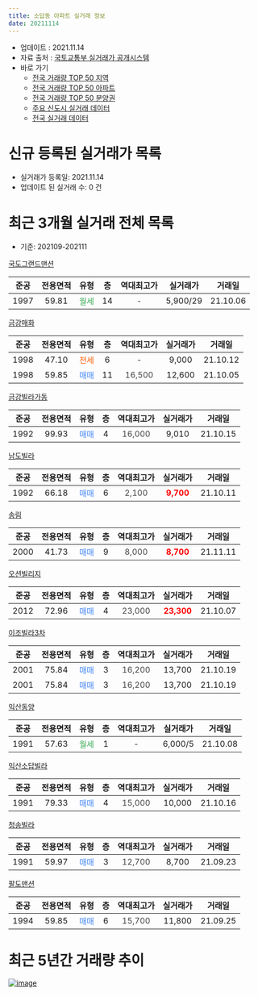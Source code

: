 ```yaml
---
title: 소답동 아파트 실거래 정보
date: 20211114
---
```


* 업데이트 : 2021.11.14
* 자료 출처 : [국토교통부 실거래가 공개시스템](http://rt.molit.go.kr)
* 바로 가기
    * [전국 거래량 TOP 50 지역](https://apt-info.github.io/apt-trade-info/tr)
    * [전국 거래량 TOP 50 아파트](https://apt-info.github.io/apt-trade-info/ta)
    * [전국 거래량 TOP 50 분양권](https://apt-info.github.io/apt-trade-info/tb)
    * [주요 신도시 실거래 데이터](https://apt-info.github.io/apt-trade-info/newtown)
    * [전국 실거래 데이터](https://apt-info.github.io/apt-trade-info/all)



<script async src="https://pagead2.googlesyndication.com/pagead/js/adsbygoogle.js"></script>
<!-- 기본광고 -->
<ins class="adsbygoogle"
     style="display:block"
     data-ad-client="ca-pub-1142216861245946"
     data-ad-slot="4805727019"
     data-ad-format="auto"
     data-full-width-responsive="true"></ins>
<script>
     (adsbygoogle = window.adsbygoogle || []).push({});
</script>


# 신규 등록된 실거래가 목록

* 실거래가 등록일: 2021.11.14
* 업데이트 된 실거래 수: 0 건




<script async src="https://pagead2.googlesyndication.com/pagead/js/adsbygoogle.js"></script>
<!-- 기본광고 -->
<ins class="adsbygoogle"
     style="display:block"
     data-ad-client="ca-pub-1142216861245946"
     data-ad-slot="4805727019"
     data-ad-format="auto"
     data-full-width-responsive="true"></ins>
<script>
     (adsbygoogle = window.adsbygoogle || []).push({});
</script>


# 최근 3개월 실거래 전체 목록
* 기준: 202109-202111


[국도그랜드맨션](https://search.naver.com/search.naver?query=%EA%B5%AD%EB%8F%84%EA%B7%B8%EB%9E%9C%EB%93%9C%EB%A7%A8%EC%85%98)

|준공|전용면적|유형|층|역대최고가|실거래가|거래일|
|:---:|:---:|:---:|:---:|:---:|:---:|:---:|
|1997|59.81|<span style="color:#34A853">월세</span>|14|<span style="color:#444444">-</span>|5,900/29|21.10.06|

[금강매화](https://search.naver.com/search.naver?query=%EA%B8%88%EA%B0%95%EB%A7%A4%ED%99%94)

|준공|전용면적|유형|층|역대최고가|실거래가|거래일|
|:---:|:---:|:---:|:---:|:---:|:---:|:---:|
|1998|47.10|<span style="color:#FF5A00">전세</span>|6|<span style="color:#444444">-</span>|9,000|21.10.12|
|1998|59.85|<span style="color:#4285F3">매매</span>|11|<span style="color:#444444">16,500</span>|12,600|21.10.05|

[금강빌라가동](https://search.naver.com/search.naver?query=%EA%B8%88%EA%B0%95%EB%B9%8C%EB%9D%BC%EA%B0%80%EB%8F%99)

|준공|전용면적|유형|층|역대최고가|실거래가|거래일|
|:---:|:---:|:---:|:---:|:---:|:---:|:---:|
|1992|99.93|<span style="color:#4285F3">매매</span>|4|<span style="color:#444444">16,000</span>|9,010|21.10.15|

[남도빌라](https://search.naver.com/search.naver?query=%EB%82%A8%EB%8F%84%EB%B9%8C%EB%9D%BC)

|준공|전용면적|유형|층|역대최고가|실거래가|거래일|
|:---:|:---:|:---:|:---:|:---:|:---:|:---:|
|1992|66.18|<span style="color:#4285F3">매매</span>|6|<span style="color:#444444">2,100</span>|<b><span style="color:#FF0000">9,700</span></b>|21.10.11|

[송림](https://search.naver.com/search.naver?query=%EC%86%A1%EB%A6%BC)

|준공|전용면적|유형|층|역대최고가|실거래가|거래일|
|:---:|:---:|:---:|:---:|:---:|:---:|:---:|
|2000|41.73|<span style="color:#4285F3">매매</span>|9|<span style="color:#444444">8,000</span>|<b><span style="color:#FF0000">8,700</span></b>|21.11.11|

[오션빌리지](https://search.naver.com/search.naver?query=%EC%98%A4%EC%85%98%EB%B9%8C%EB%A6%AC%EC%A7%80)

|준공|전용면적|유형|층|역대최고가|실거래가|거래일|
|:---:|:---:|:---:|:---:|:---:|:---:|:---:|
|2012|72.96|<span style="color:#4285F3">매매</span>|4|<span style="color:#444444">23,000</span>|<b><span style="color:#FF0000">23,300</span></b>|21.10.07|

[이조빌라3차](https://search.naver.com/search.naver?query=%EC%9D%B4%EC%A1%B0%EB%B9%8C%EB%9D%BC3%EC%B0%A8)

|준공|전용면적|유형|층|역대최고가|실거래가|거래일|
|:---:|:---:|:---:|:---:|:---:|:---:|:---:|
|2001|75.84|<span style="color:#4285F3">매매</span>|3|<span style="color:#444444">16,200</span>|13,700|21.10.19|
|2001|75.84|<span style="color:#4285F3">매매</span>|3|<span style="color:#444444">16,200</span>|13,700|21.10.19|

[익산동양](https://search.naver.com/search.naver?query=%EC%9D%B5%EC%82%B0%EB%8F%99%EC%96%91)

|준공|전용면적|유형|층|역대최고가|실거래가|거래일|
|:---:|:---:|:---:|:---:|:---:|:---:|:---:|
|1991|57.63|<span style="color:#34A853">월세</span>|1|<span style="color:#444444">-</span>|6,000/5|21.10.08|

[익산소답빌라](https://search.naver.com/search.naver?query=%EC%9D%B5%EC%82%B0%EC%86%8C%EB%8B%B5%EB%B9%8C%EB%9D%BC)

|준공|전용면적|유형|층|역대최고가|실거래가|거래일|
|:---:|:---:|:---:|:---:|:---:|:---:|:---:|
|1991|79.33|<span style="color:#4285F3">매매</span>|4|<span style="color:#444444">15,000</span>|10,000|21.10.16|

[청송빌라](https://search.naver.com/search.naver?query=%EC%B2%AD%EC%86%A1%EB%B9%8C%EB%9D%BC)

|준공|전용면적|유형|층|역대최고가|실거래가|거래일|
|:---:|:---:|:---:|:---:|:---:|:---:|:---:|
|1991|59.97|<span style="color:#4285F3">매매</span>|3|<span style="color:#444444">12,700</span>|8,700|21.09.23|

[팔도맨션](https://search.naver.com/search.naver?query=%ED%8C%94%EB%8F%84%EB%A7%A8%EC%85%98)

|준공|전용면적|유형|층|역대최고가|실거래가|거래일|
|:---:|:---:|:---:|:---:|:---:|:---:|:---:|
|1994|59.85|<span style="color:#4285F3">매매</span>|6|<span style="color:#444444">15,700</span>|11,800|21.09.25|



<script async src="https://pagead2.googlesyndication.com/pagead/js/adsbygoogle.js"></script>
<!-- 기본광고 -->
<ins class="adsbygoogle"
     style="display:block"
     data-ad-client="ca-pub-1142216861245946"
     data-ad-slot="4805727019"
     data-ad-format="auto"
     data-full-width-responsive="true"></ins>
<script>
     (adsbygoogle = window.adsbygoogle || []).push({});
</script>


# 최근 5년간 거래량 추이


<div style="width:100%;">
    <canvas id="deal_progress" height="200"></canvas>
</div>

<script>
new Chart(document.getElementById("deal_progress"), {
    type: 'line',
    data: {
        labels: ['16.01','16.02','16.03','16.04','16.05','16.06','16.07','16.08','16.09','16.10','16.11','16.12','17.01','17.02','17.03','17.04','17.05','17.06','17.07','17.08','17.09','17.10','17.11','17.12','18.01','18.02','18.03','18.04','18.05','18.06','18.07','18.08','18.09','18.10','18.11','18.12','19.01','19.03','19.04','19.05','19.06','19.07','19.08','19.09','19.10','19.11','19.12','20.01','20.02','20.03','20.04','20.05','20.06','20.07','20.08','20.09','20.10','20.11','20.12','21.01','21.02','21.03','21.04','21.05','21.06','21.07','21.08','21.09','21.10','21.11'],
        datasets: [{
            label: '매매/분양권',
            data: [6,2,8,12,4,7,8,1,8,9,10,6,7,8,9,5,5,6,7,3,8,1,3,4,3,1,8,2,6,7,2,2,1,4,2,3,2,5,4,2,4,3,6,3,3,4,1,1,4,2,2,3,8,8,2,3,8,6,11,5,3,11,8,8,8,4,7,2,7,1],
            borderColor: "rgba(66, 133, 243, 1)",
            backgroundColor: "rgba(66, 133, 243, 0.05)",
            borderWidth: 1,
            pointRadius: 0,
            fill: false,
            lineTension: 0
        },{
            label: '전/월세',
            data: [3,2,2,5,3,3,4,3,3,6,5,2,3,1,5,4,2,4,1,1,5,1,4,2,2,4,2,3,4,3,5,3,4,5,2,1,5,7,9,3,7,0,1,4,5,2,2,4,5,4,2,4,2,3,6,1,6,2,4,1,4,3,2,4,0,4,1,0,3,0],
            borderColor: "rgba(255, 90, 0, 1)",
            backgroundColor: "rgba(255, 90, 0, 0.05)",
            borderWidth: 1,
            pointRadius: 0,
            fill: false,
            lineTension: 0
        },{
            label: '합계',
            data: [9,4,10,17,7,10,12,4,11,15,15,8,10,9,14,9,7,10,8,4,13,2,7,6,5,5,10,5,10,10,7,5,5,9,4,4,7,12,13,5,11,3,7,7,8,6,3,5,9,6,4,7,10,11,8,4,14,8,15,6,7,14,10,12,8,8,8,2,10,1],
            borderColor: "rgba(0, 0, 0, 1)",
            backgroundColor: "rgba(0, 0, 0, 0.03)",
            borderWidth: 0.1,
            pointRadius: 0,
            fill: true,
            lineTension: 0
        }
        ]
    },
    options: {
        responsive: true,
        title: {
            display: false
        },
        tooltips: {
            mode: 'index',
            intersect: false
        },
        hover: {
            mode: 'nearest',
            intersect: true
        },
        scales: {
            xAxes: [{
                display: true,
                scaleLabel: {
                    display: true,
                    labelString: '년/월'
                }
            }],
            yAxes: [{
                display: true,
                ticks: {
                    suggestedMin: 0,
                },
                scaleLabel: {
                    display: true,
                    labelString: '실거래 수'
                }
            }]
        }
    }
});

</script>


[![image](https://apt-info.github.io/images/2020-01-03-apt-trade-info/1024x500.png)](https://play.google.com/store/apps/details?id=com.aptinfo.apttradeinfo)

